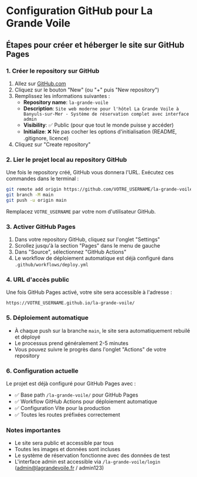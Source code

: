 # Configuration GitHub pour La Grande Voile

## Étapes pour créer et héberger le site sur GitHub Pages

### 1. Créer le repository sur GitHub
1. Allez sur [GitHub.com](https://github.com)
2. Cliquez sur le bouton "New" (ou "+" puis "New repository")
3. Remplissez les informations suivantes :
   - **Repository name**: `la-grande-voile`
   - **Description**: `Site web moderne pour l'hôtel La Grande Voile à Banyuls-sur-Mer - Système de réservation complet avec interface admin`
   - **Visibility**: ✅ Public (pour que tout le monde puisse y accéder)
   - **Initialize**: ❌ Ne pas cocher les options d'initialisation (README, .gitignore, licence)
4. Cliquez sur "Create repository"

### 2. Lier le projet local au repository GitHub
Une fois le repository créé, GitHub vous donnera l'URL. Exécutez ces commandes dans le terminal :

```bash
git remote add origin https://github.com/VOTRE_USERNAME/la-grande-voile.git
git branch -M main
git push -u origin main
```

Remplacez `VOTRE_USERNAME` par votre nom d'utilisateur GitHub.

### 3. Activer GitHub Pages
1. Dans votre repository GitHub, cliquez sur l'onglet "Settings"
2. Scrollez jusqu'à la section "Pages" dans le menu de gauche
3. Dans "Source", sélectionnez "GitHub Actions"
4. Le workflow de déploiement automatique est déjà configuré dans `.github/workflows/deploy.yml`

### 4. URL d'accès public
Une fois GitHub Pages activé, votre site sera accessible à l'adresse :
```
https://VOTRE_USERNAME.github.io/la-grande-voile/
```

### 5. Déploiement automatique
- À chaque push sur la branche `main`, le site sera automatiquement rebuilé et déployé
- Le processus prend généralement 2-5 minutes
- Vous pouvez suivre le progrès dans l'onglet "Actions" de votre repository

### 6. Configuration actuelle
Le projet est déjà configuré pour GitHub Pages avec :
- ✅ Base path `/la-grande-voile/` pour GitHub Pages
- ✅ Workflow GitHub Actions pour déploiement automatique
- ✅ Configuration Vite pour la production
- ✅ Toutes les routes préfixées correctement

### Notes importantes
- Le site sera public et accessible par tous
- Toutes les images et données sont incluses
- Le système de réservation fonctionne avec des données de test
- L'interface admin est accessible via `/la-grande-voile/login` (admin@lagrandevoile.fr / admin123)

